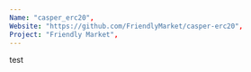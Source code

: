 ```yaml
---
Name: "casper_erc20",
Website: "https://github.com/FriendlyMarket/casper-erc20",
Project: "Friendly Market",
---
```

<!--lang:en--> 
test
<!--lang:es--] 
test
<!--lang:de--] 
test
<!--lang:fr--] 
test
<!--lang:pl--] 
test
<!--lang:uk--] 
test
[!--lang:*-->  

